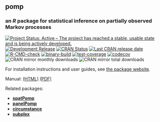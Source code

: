 ## **pomp**

### an *R* package for statistical inference on partially observed Markov processes

[![Project Status: Active – The project has reached a stable, usable state and is being actively developed.](https://www.repostatus.org/badges/latest/active.svg)](https://www.repostatus.org/#active)
[![Development Release](https://img.shields.io/github/release/kingaa/pomp.svg)](https://github.com/kingaa/pomp/)
[![CRAN Status](https://www.r-pkg.org/badges/version/pomp)](https://cran.r-project.org/package=pomp)
[![Last CRAN release date](https://www.r-pkg.org/badges/last-release/pomp)](https://cran.r-project.org/package=pomp)
[![R-CMD-check](https://github.com/kingaa/pomp/actions/workflows/r-cmd-check.yml/badge.svg)](https://github.com/kingaa/pomp/actions/workflows/r-cmd-check.yml)
[![binary-build](https://github.com/kingaa/pomp/actions/workflows/binary-build.yml/badge.svg)](https://github.com/kingaa/pomp/actions/workflows/binary-build.yml)
[![test-coverage](https://github.com/kingaa/pomp/actions/workflows/test-coverage.yml/badge.svg)](https://github.com/kingaa/pomp/actions/workflows/test-coverage.yml)
[![codecov](https://codecov.io/gh/kingaa/pomp/branch/master/graph/badge.svg)](https://codecov.io/gh/kingaa/pomp)
![CRAN mirror monthly downloads](https://cranlogs.r-pkg.org/badges/last-month/pomp)
![CRAN mirror total downloads](https://cranlogs.r-pkg.org/badges/grand-total/pomp)

For installation instructions and user guides, see [the package website](https://kingaa.github.io/pomp/).

Manual: [(HTML)](https://kingaa.github.io/pomp/manual/) [(PDF)](https://kingaa.github.io/pomp/manual/pdf/)

Related packages:

- [**spatPomp**](https://github.com/kidusasfaw/spatPomp)
- [**panelPomp**](https://cbreto.github.io/panelPomp/)
- [**circumstance**](https://github.com/kingaa/circumstance/)
- [**subplex**](https://github.com/kingaa/subplex/)
